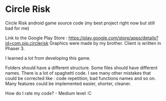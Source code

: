 # Circle Risk

Circle Risk android game source code (my best project right now but still bad for me)

Link to the Google Play Store : https://play.google.com/store/apps/details?id=com.pip.circlerisk
Graphics were made by my brother.
Client is written in Phaser 3.

I learned a lot from developing this game.

Folders should have a different structure. Some files should have different names.
There is a lot of spaghetti code.
I see many other mistakes that could be corrected like : code repetition, bad functions names and so on.
Many features could be implemented easier, shorter, cleaner.

How do I rate my code? - Medium level :C

